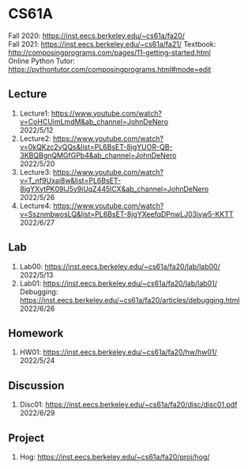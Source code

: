 # CS61A
Fall 2020: https://inst.eecs.berkeley.edu/~cs61a/fa20/  
Fall 2021: https://inst.eecs.berkeley.edu/~cs61a/fa21/ 
Textbook: http://composingprograms.com/pages/11-getting-started.html  
Online Python Tutor: https://pythontutor.com/composingprograms.html#mode=edit  

## Lecture  
1. Lecture1: https://www.youtube.com/watch?v=CoHCUimLmdM&ab_channel=JohnDeNero  
2022/5/12  
2. Lecture2: https://www.youtube.com/watch?v=0kQKzc2yQQs&list=PL6BsET-8jgYUOR-QB-3KBQBgnQMGfGPb4&ab_channel=JohnDeNero  
2022/5/20  
3. Lecture3: https://www.youtube.com/watch?v=T_nf9Uxai8w&list=PL6BsET-8jgYXytPK09lJ5y9iUqZ445lCX&ab_channel=JohnDeNero  
2022/5/26
4. Lecture4: https://www.youtube.com/watch?v=SsznmbwosLQ&list=PL6BsET-8jgYXeefqDPnwLJ03jyw5-KKTT  
2022/6/27

## Lab  
1. Lab00: https://inst.eecs.berkeley.edu/~cs61a/fa20/lab/lab00/  
2022/5/13  
2. Lab01: https://inst.eecs.berkeley.edu/~cs61a/fa20/lab/lab01/  
   Debugging: https://inst.eecs.berkeley.edu/~cs61a/fa20/articles/debugging.html  
2022/6/26

## Homework 
1. HW01: https://inst.eecs.berkeley.edu/~cs61a/fa20/hw/hw01/  
2022/5/24  

## Discussion
1. Disc01: https://inst.eecs.berkeley.edu/~cs61a/fa20/disc/disc01.pdf  
2022/6/29

## Project
1. Hog: https://inst.eecs.berkeley.edu/~cs61a/fa20/proj/hog/  
